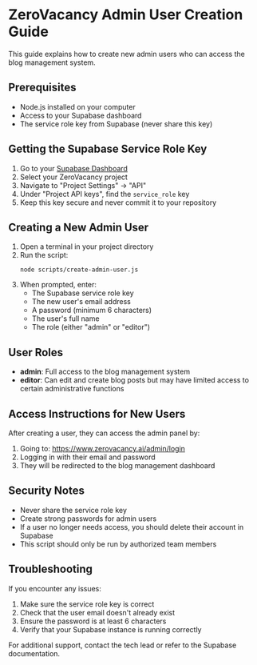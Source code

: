 # ZeroVacancy Admin User Creation Guide

This guide explains how to create new admin users who can access the blog management system.

## Prerequisites

- Node.js installed on your computer
- Access to your Supabase dashboard
- The service role key from Supabase (never share this key)

## Getting the Supabase Service Role Key

1. Go to your [Supabase Dashboard](https://app.supabase.com)
2. Select your ZeroVacancy project
3. Navigate to "Project Settings" → "API"
4. Under "Project API keys", find the `service_role` key
5. Keep this key secure and never commit it to your repository

## Creating a New Admin User

1. Open a terminal in your project directory
2. Run the script:
   ```
   node scripts/create-admin-user.js
   ```
3. When prompted, enter:
   - The Supabase service role key
   - The new user's email address
   - A password (minimum 6 characters)
   - The user's full name
   - The role (either "admin" or "editor")

## User Roles

- **admin**: Full access to the blog management system
- **editor**: Can edit and create blog posts but may have limited access to certain administrative functions

## Access Instructions for New Users

After creating a user, they can access the admin panel by:

1. Going to: https://www.zerovacancy.ai/admin/login
2. Logging in with their email and password
3. They will be redirected to the blog management dashboard

## Security Notes

- Never share the service role key
- Create strong passwords for admin users
- If a user no longer needs access, you should delete their account in Supabase
- This script should only be run by authorized team members

## Troubleshooting

If you encounter any issues:

1. Make sure the service role key is correct
2. Check that the user email doesn't already exist
3. Ensure the password is at least 6 characters
4. Verify that your Supabase instance is running correctly

For additional support, contact the tech lead or refer to the Supabase documentation.